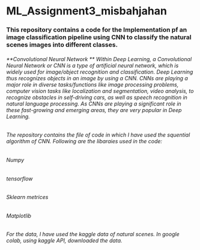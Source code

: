 # ML_Assignment3_misbahjahan
### This repository contains a code for the Implementation pf  an image classification pipeline using CNN to classify the natural scenes images into different classes. 
###### **Convolutional Neural Network ** Within Deep Learning, a Convolutional Neural Network or CNN is a type of artificial neural network, which is widely used for image/object recognition and classification. Deep Learning thus recognizes objects in an image by using a CNN. CNNs are playing a major role in diverse tasks/functions like image processing problems, computer vision tasks like localization and segmentation, video analysis, to recognize obstacles in self-driving cars, as well as speech recognition in natural language processing. As CNNs are playing a significant role in these fast-growing and emerging areas, they are very popular in Deep Learning.
###### The repository contains the file of code in which I have used the squential algorithm of CNN. Following are the libaraies used in the code:
###### Numpy
###### tensorflow
###### Sklearn metrices
###### Matplotlib
###### For the data, I have used the kaggle data of natural scenes. In google colab, using kaggle API, downloaded the data.
